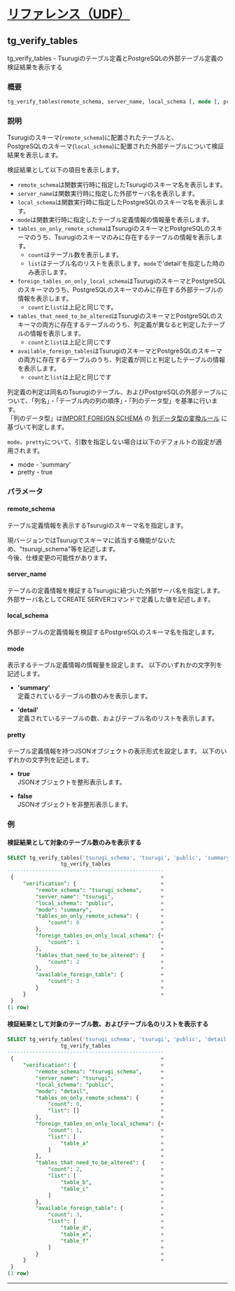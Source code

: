# [リファレンス（UDF）](../udf_reference.md)

## tg_verify_tables

tg_verify_tables -  Tsurugiのテーブル定義とPostgreSQLの外部テーブル定義の検証結果を表示する

### 概要

```sql
tg_verify_tables(remote_schema, server_name, local_schema [, mode [, pretty] ] )
```

### 説明
Tsurugiのスキーマ(`remote_schema`)に配置されたテーブルと、  
PostgreSQLのスキーマ(`local_schema`)に配置された外部テーブルについて検証結果を表示します。

検証結果として以下の項目を表示します。

- `remote_schema`は関数実行時に指定したTsurugiのスキーマ名を表示します。
- `server_name`は関数実行時に指定した外部サーバ名を表示します。
- `local_schema`は関数実行時に指定したPostgreSQLのスキーマ名を表示します。
- `mode`は関数実行時に指定したテーブル定義情報の情報量を表示します。  
- `tables_on_only_remote_schema`はTsurugiのスキーマとPostgreSQLのスキーマのうち、Tsurugiのスキーマのみに存在するテーブルの情報を表示します。
  - `count`はテーブル数を表示します。
  - `list`はテーブル名のリストを表示します。`mode`で'detail'を指定した時のみ表示します。
- `foreign_tables_on_only_local_schema`はTsurugiのスキーマとPostgreSQLのスキーマのうち、PostgreSQLのスキーマのみに存在する外部テーブルの情報を表示します。
  - `count`と`list`は上記と同じです。
- `tables_that_need_to_be_altered`はTsurugiのスキーマとPostgreSQLのスキーマの両方に存在するテーブルのうち、列定義が異なると判定したテーブルの情報を表示します。
  - `count`と`list`は上記と同じです
- `available_foreign_tables`はTsurugiのスキーマとPostgreSQLのスキーマの両方に存在するテーブルのうち、列定義が同じと判定したテーブルの情報を表示します。
  - `count`と`list`は上記と同じです

列定義の判定は同名のTsurugiのテーブル、およびPostgreSQLの外部テーブルについて、「列名」・「テーブル内の列の順序」・「列のデータ型」を基準に行います。  
「列のデータ型」は[IMPORT FOREIGN SCHEMA](../sql_reference/import_foreign_schema.md) の [列データ型の変換ルール](../sql_reference/import_foreign_schema.md#列データ型の変換ルール) に基づいて判定します。

`mode`、`pretty`について、引数を指定しない場合は以下のデフォルトの設定が適用されます。
- mode - 'summary'
- pretty - true

### パラメータ

#### remote_schema
テーブル定義情報を表示するTsurugiのスキーマ名を指定します。 

現バージョンではTsurugiでスキーマに該当する機能がないため、"tsurugi_schema"等を記述します。  
今後、仕様変更の可能性があります。

#### server_name
テーブルの定義情報を検証するTsurugiに紐づいた外部サーバ名を指定します。  
外部サーバ名としてCREATE SERVERコマンドで定義した値を記述します。

#### local_schema
外部テーブルの定義情報を検証するPostgreSQLのスキーマ名を指定します。 

#### mode
表示するテーブル定義情報の情報量を設定します。
以下のいずれかの文字列を記述します。

- **'summary'**  
  定義されているテーブルの数のみを表示します。
  

- **'detail'**  
  定義されているテーブルの数、およびテーブル名のリストを表示します。


#### pretty
テーブル定義情報を持つJSONオブジェクトの表示形式を設定します。
以下のいずれかの文字列を記述します。

- **true**  
  JSONオブジェクトを整形表示します。
  
- **false**  
  JSONオブジェクトを非整形表示します。

### 例

#### 検証結果として対象のテーブル数のみを表示する


  ```sql
  SELECT tg_verify_tables('tsurugi_schema', 'tsurugi', 'public', 'summary');
                   tg_verify_tables
  --------------------------------------------------
   {                                               +
       "verification": {                           +
           "remote_schema": "tsurugi_schema",      +
           "server_name": "tsurugi",               +
           "local_schema": "public",               +
           "mode": "summary",                      +
           "tables_on_only_remote_schema": {       +
               "count": 0                          +
           },                                      +
           "foreign_tables_on_only_local_schema": {+
               "count": 1                          +
           },                                      +
           "tables_that_need_to_be_altered": {     +
               "count": 2                          +
           },                                      +
           "available_foreign_table": {            +
               "count": 3                          +
           }                                       +
       }                                           +
   }
  (1 row)
  ```

#### 検証結果として対象のテーブル数、およびテーブル名のリストを表示する

  ```sql
  SELECT tg_verify_tables('tsurugi_schema', 'tsurugi', 'public', 'detail');
                   tg_verify_tables
  --------------------------------------------------
   {                                               +
       "verification": {                           +
           "remote_schema": "tsurugi_schema",      +
           "server_name": "tsurugi",               +
           "local_schema": "public",               +
           "mode": "detail",                       +
           "tables_on_only_remote_schema": {       +
               "count": 0,                         +
               "list": []                          +
           },                                      +
           "foreign_tables_on_only_local_schema": {+
               "count": 1,                         +
               "list": [                           +
                   "table_a"                       +
               ]                                   +
           },                                      +
           "tables_that_need_to_be_altered": {     +
               "count": 2,                         +
               "list": [                           +
                   "table_b",                      +
                   "table_c"                       +
               ]                                   +
           },                                      +
           "available_foreign_table": {            +
               "count": 3,                         +
               "list": [                           +
                   "table_d",                      +
                   "table_e",                      +
                   "table_f"                       +
               ]                                   +
           }                                       +
       }                                           +
   }
  (1 row)
  ```

---
